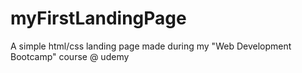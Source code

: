 # myFirstLandingPage
A simple html/css landing page made during my "Web Development Bootcamp" course @ udemy
